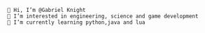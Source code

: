 
    👋 Hi, I’m @Gabriel Knight
    👀 I’m interested in engineering, science and game development
    🌱 I’m currently learning python,java and lua


